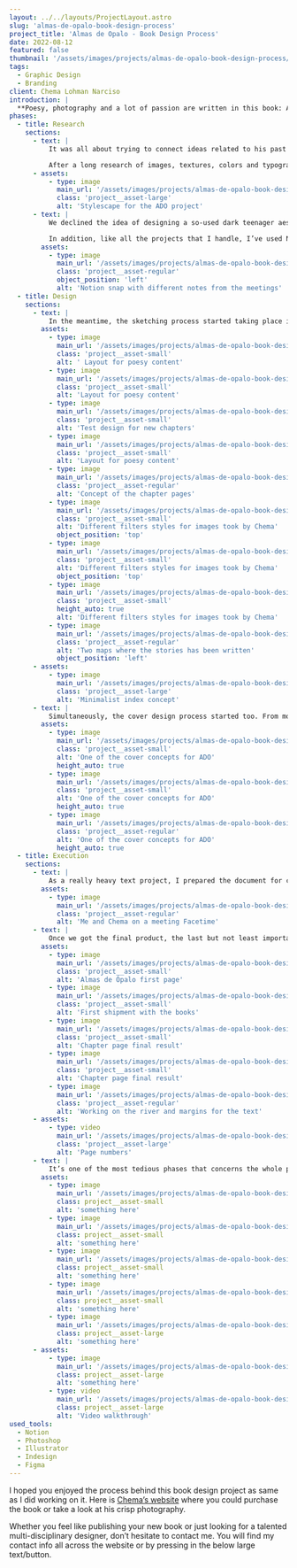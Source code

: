 ```yaml
---
layout: ../../layouts/ProjectLayout.astro
slug: 'almas-de-opalo-book-design-process'
project_title: 'Almas de Opalo - Book Design Process'
date: 2022-08-12
featured: false
thumbnail: '/assets/images/projects/almas-de-opalo-book-design-process/ado-phtshot-11-crop.png'
tags:
  - Graphic Design
  - Branding
client: Chema Lohman Narciso
introduction: |
  **Poesy, photography and a lot of passion are written in this book: Almas de Opalo (Opal’s souls). Chema Lohman Narciso (Chema for friends), a talented writer, enjoying every time he has the opportunity to simple, writing down his thoughts and feelings trying to share them with people that surround him; ended releasing his first hand-carrying book, confiding its design process in me. So, what a better challenge to test my book design skills mixed with different knowledge from all my fields than building that tiny but plenty of emotions pocketbook.**
phases:
  - title: Research
    sections:
      - text: |
          It was all about trying to connect ideas related to his past and graphically trying to express the content of his stories in an abstract way. We had a long initial Onboarding meeting, concreting all the requirements for the project and trying to filter as much as possible to make the research phase easy-going.

          After a long research of images, textures, colors and typographies, I’ve created a stylescape with all the essence of the project trying to show to the client the same point of view that I had and then mixing opinions for creating the unique project’s creative direction to follow.
      - assets:
          - type: image
            main_url: '/assets/images/projects/almas-de-opalo-book-design-process/ado-stylescape.png'
            class: 'project__asset-large'
            alt: 'Stylescape for the ADO project'
      - text: |
          We declined the idea of designing a so-used dark teenager aesthetic, and tried to experiment more with big headers and broken layouts, mixing what works with a pinch of experimentation.

          In addition, like all the projects that I handle, I’ve used Notion for organizing, tracking and managing them, from the very early phase of the project until the end.
        assets:
          - type: image
            main_url: '/assets/images/projects/almas-de-opalo-book-design-process/ado-notion-process.png'
            class: 'project__asset-regular'
            object_position: 'left'
            alt: 'Notion snap with different notes from the meetings'
  - title: Design
    sections:
      - text: |
          In the meantime, the sketching process started taking place into creating different layouts for the various pages and sections of the book. Trying different page sizes, comparing them with other similar pocketbooks size, and printing them for a better perspective on how they will really look on hands.
        assets:
          - type: image
            main_url: '/assets/images/projects/almas-de-opalo-book-design-process/ado-sketch-process-1.png'
            class: 'project__asset-small'
            alt: ' Layout for poesy content'
          - type: image
            main_url: '/assets/images/projects/almas-de-opalo-book-design-process/ado-sketch-process-2.png'
            class: 'project__asset-small'
            alt: 'Layout for poesy content'
          - type: image
            main_url: '/assets/images/projects/almas-de-opalo-book-design-process/ado-sketch-process-3.png'
            class: 'project__asset-small'
            alt: 'Test design for new chapters'
          - type: image
            main_url: '/assets/images/projects/almas-de-opalo-book-design-process/ado-sketch-process-4.png'
            class: 'project__asset-small'
            alt: 'Layout for poesy content'
          - type: image
            main_url: '/assets/images/projects/almas-de-opalo-book-design-process/ado-book-section-mockup.png'
            class: 'project__asset-regular'
            alt: 'Concept of the chapter pages'
          - type: image
            main_url: '/assets/images/projects/almas-de-opalo-book-design-process/ado-styled-pictures-1.png'
            class: 'project__asset-small'
            alt: 'Different filters styles for images took by Chema'
            object_position: 'top'
          - type: image
            main_url: '/assets/images/projects/almas-de-opalo-book-design-process/ado-styled-pictures-2.png'
            class: 'project__asset-small'
            alt: 'Different filters styles for images took by Chema'
            object_position: 'top'
          - type: image
            main_url: '/assets/images/projects/almas-de-opalo-book-design-process/ado-styled-pictures-3.png'
            class: 'project__asset-small'
            height_auto: true
            alt: 'Different filters styles for images took by Chema'
          - type: image
            main_url: '/assets/images/projects/almas-de-opalo-book-design-process/ado-paper-prototype.png'
            class: 'project__asset-regular'
            alt: 'Two maps where the stories has been written'
            object_position: 'left'
      - assets:
          - type: image
            main_url: '/assets/images/projects/almas-de-opalo-book-design-process/ado-index-first-try.png'
            class: 'project__asset-large'
            alt: 'Minimalist index concept'
      - text: |
          Simultaneously, the cover design process started too. From more simplistic ideas to more sophisticated ones as you can see in the images. The cover design process took about 3 weeks in total. I think it’s not about time but trying and trying different ideas, emptying your mind for a short and then, you will find the right one, for sure.
        assets:
          - type: image
            main_url: '/assets/images/projects/almas-de-opalo-book-design-process/ado-first-cover-book-proposals-2.png'
            class: 'project__asset-small'
            alt: 'One of the cover concepts for ADO'
            height_auto: true
          - type: image
            main_url: '/assets/images/projects/almas-de-opalo-book-design-process/ado-first-cover-book-proposals-1.png'
            class: 'project__asset-small'
            alt: 'One of the cover concepts for ADO'
            height_auto: true
          - type: image
            main_url: '/assets/images/projects/almas-de-opalo-book-design-process/ado-first-cover-book-proposals-3.png'
            class: 'project__asset-regular'
            alt: 'One of the cover concepts for ADO'
            height_auto: true
  - title: Execution
    sections:
      - text: |
          As a really heavy text project, I prepared the document for creating an easy workflow for adding text and automatically creating new pages as needed, with the InDesign flowing text feature. And it really helped me a lot. Nonetheless, I had to do so many tweaks by myself due to the special layout design of the book for getting the desired final result.
        assets:
          - type: image
            main_url: '/assets/images/projects/almas-de-opalo-book-design-process/ado-selfie-process.png'
            class: 'project__asset-regular'
            alt: 'Me and Chema on a meeting Facetime'
      - text: |
          Once we got the final product, the last but not least important phase started: printing, correcting and paying attention to not passing any little detail that could ruin the work.
        assets:
          - type: image
            main_url: '/assets/images/projects/almas-de-opalo-book-design-process/ado-inside-first-page.png'
            class: 'project__asset-small'
            alt: 'Almas de Ópalo first page'
          - type: image
            main_url: '/assets/images/projects/almas-de-opalo-book-design-process/ado-merch-pic.png'
            class: 'project__asset-small'
            alt: 'First shipment with the books'
          - type: image
            main_url: '/assets/images/projects/almas-de-opalo-book-design-process/ado-phtshot-8.png'
            class: 'project__asset-small'
            alt: 'Chapter page final result'
          - type: image
            main_url: '/assets/images/projects/almas-de-opalo-book-design-process/ado-phtshot-7.png'
            class: 'project__asset-small'
            alt: 'Chapter page final result'
          - type: image
            main_url: '/assets/images/projects/almas-de-opalo-book-design-process/ado-sketches.png'
            class: 'project__asset-regular'
            alt: 'Working on the river and margins for the text'
      - assets:
          - type: video
            main_url: '/assets/images/projects/almas-de-opalo-book-design-process/ado-page-numbers.mp4'
            class: 'project__asset-large'
            alt: 'Page numbers'
      - text: |
          It’s one of the most tedious phases that concerns the whole project, and in this case, as both me and my client were so perfectionists with the little details, it took us longer than expected, but the effort was worth it.
        assets:
          - type: image
            main_url: '/assets/images/projects/almas-de-opalo-book-design-process/ado-phtshot-1.png'
            class: project__asset-small
            alt: 'something here'
          - type: image
            main_url: '/assets/images/projects/almas-de-opalo-book-design-process/ado-phtshot-2.png'
            class: project__asset-small
            alt: 'something here'
          - type: image
            main_url: '/assets/images/projects/almas-de-opalo-book-design-process/ado-phtshot-3.png'
            class: project__asset-small
            alt: 'something here'
          - type: image
            main_url: '/assets/images/projects/almas-de-opalo-book-design-process/ado-phtshot-5.png'
            class: project__asset-small
            alt: 'something here'
          - type: image
            main_url: '/assets/images/projects/almas-de-opalo-book-design-process/ado-phtshot-19.png'
            class: project__asset-large
            alt: 'something here'
      - assets:
          - type: image
            main_url: '/assets/images/projects/almas-de-opalo-book-design-process/ado-phtshot-15-crop.png'
            class: project__asset-large
            alt: 'something here'
          - type: video
            main_url: '/assets/images/projects/almas-de-opalo-book-design-process/ado-video-walkthrough.mp4'
            class: project__asset-large
            alt: 'Video walkthrough'
used_tools:
  - Notion
  - Photoshop
  - Illustrator
  - Indesign
  - Figma
---
```


I hoped you enjoyed the process behind this book design project as same as I did working on it. Here is [Chema’s website](https://www.lohmannarciso.com) where you could purchase the book or take a look at his crisp photography.

Whether you feel like publishing your new book or just looking for a talented multi-disciplinary designer, don’t hesitate to contact me. You will find my contact info all across the website or by pressing in the below large text/button.
